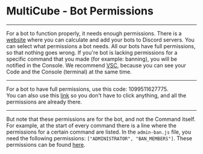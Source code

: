 # MultiCube - Bot Permissions
----------------------------------------

For a bot to function properly, it needs enough permissions. There is a [website](https://discordapi.com/permissions.html#1099511627775) where you can calculate and add your bots to Discord servers. You can select what permissions a bot needs. All our bots have full permissions, so that nothing goes wrong. If you're bot is lacking permissions for a specific command that you made (for example: banning), you will be notified in the Console. We recommend [VSC](https://code.visualstudio.com/), because you can see your Code and the Console (terminal) at the same time. 

----------------------------------------

For a bot to have full permissions, use this code: 1099511627775. <br/>
You can also use this [link](https://discordapi.com/permissions.html#1099511627775) so you don't have to click anything, and all the permissions are already there.

----------------------------------------

But note that these permissions are for the bot, and not the Command itself. For example, at the start of every command there is a line where the permissions for a certain command are listed. In the `admin-ban.js` file, you need the following permissions: `["ADMINISTRATOR", "BAN_MEMBERS"]`. These permissions can be found [here](https://discord.com/developers/docs/topics/permissions#permissions-bitwise-permission-flags). 
